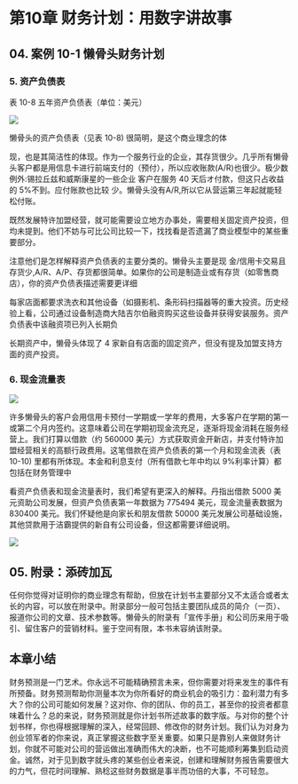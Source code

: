 # 第10章 财务计划：用数字讲故事

## 04. 案例 10-1 懒骨头财务计划

### 5. 资产负债表

表 10-8 五年资产负债表（单位：美元）

![](https://raw.githubusercontent.com/dalong0514/selfstudy/master/图片链接/复制书籍/2019686.PNG)

懒骨头的资产负债表（见表 10-8) 很简明，是这个商业理念的体

现，也是其简洁性的体现。作为一个服务行业的企业，其存货很少。几乎所有懒骨头客户都是用信息卡进行前端支付的（预付），所以应收账款(A/R)也很少。极少数例外:锡拉丘兹和威斯康星的一些企业 客户在服务 40 天后オ付款，但这只占收益的 5%不到。应付账款也比较 少。懒骨头没有A/R,所以它从营运第三年起就能轻松付账。

既然发展特许加盟经营，就可能需要设立地方办事处，需要相关固定资产投资，但均未提到。他们不妨与可比公司比较一下，找找看是否遗漏了商业模型中的某些重要部分。

注意他们是怎样解释资产负债表的主要分类的。懒骨头主要是现 金/信用卡交易且存货少,A/R、A/P、存货都很简单。如果你的公司是制造业或有存货（如零售商店），你的资产负债表描述需要更详细

每家店面都要求洗衣和其他设备（如摄影机、条形码扫描器等的重大投资。历史经验上看，公司通过设备制造商大陆吉尔伯融资购买这些设备并获得安装服务。资产负债表中该融资项已列入长期负

长期资产中，懒骨头体现了 4 家新自有店面的固定资产，但没有提及加盟支持方面的资产投资。

### 6. 现金流量表

![](https://raw.githubusercontent.com/dalong0514/selfstudy/master/图片链接/复制书籍/2019687.PNG)

许多懒骨头的客户会用信用卡预付一学期或一学年的费用，大多客户在学期的第一或第二个月内签约。这意味着公司在学期初现金流充足，逐渐将现金消耗在服务经营上。我们打算以借款（约 560000 美元）方式获取资金开新店，并支付特许加盟经营相关的高额行政费用。这笔借款在资产负债表的第一个月和现金流表（表 10-10) 里都有所体现。本金和利息支付（所有借款七年中均以 9%利率计算）都包括在财务管理中

看资产负债表和现金流量表时，我们希望有更深入的解释。丹指出借款 5000 美元资助公司发展，但资产负债表第一年数据为 775494 美元，现金流量表数据为 830400 美元。我们怀疑他是向家长和朋友借款 50000 美元发展公司基础设施，其他贷款用于洁霸提供的新自有公司设备，但这都需要详细说明。

![](https://raw.githubusercontent.com/dalong0514/selfstudy/master/图片链接/复制书籍/2019688.PNG)

## 05. 附录：添砖加瓦

任何你觉得对证明你的商业理念有帮助，但放在计划书主要部分又不太适合或者太长的内容，可以放在附录中。附录部分一般可包括主要团队成员的简介（一页）、报道你公司的文章、技术参数等。懒骨头的附录有「宣传手册」和公司历来用于吸引、留住客户的营销材料。鉴于空间有限，本书未容纳该附录。

## 本章小结

财务预测是一门艺术。你永远不可能精确预言未来，但你需要对将来发生的事件有所预备。财务预测帮助你测量本次为你所看好的商业机会的吸引力：盈利潜力有多大？你的公司可能如何发展？这对你、你的团队、你的员工，甚至你的投资者都意味着什么？总的来说，财务预测就是你计划书所述故事的数字版。与对你的整个计划书样，你也得根据理解的深入，经常回顾、修改你的财务计划。我们认为对身为创业领军者的你来说，真正掌握这些数字至关重要。如果只是靠别人来做财务计划，你就不可能对公司的营运做出准确而伟大的决断，也不可能顺利筹集到启动资金。诚然，对于见到数字就头疼的某些创业者来说，创建和理解财务报告需要很大的力气，但花时间理解、熟稔这些财务数据是事半而功倍的大事，不可轻忽。



